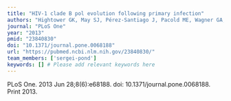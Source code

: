 ```yaml
---
title: "HIV-1 clade B pol evolution following primary infection"
authors: "Hightower GK, May SJ, Pérez-Santiago J, Pacold ME, Wagner GA, Little SJ, Richman DD, Mehta SR, Smith DM, Pond SL."
journal: "PLoS One"
year: "2013"
pmid: "23840830"
doi: "10.1371/journal.pone.0068188"
url: "https://pubmed.ncbi.nlm.nih.gov/23840830/"
team_members: ['sergei-pond']
keywords: [] # Please add relevant keywords here
---
```

PLoS One. 2013 Jun 28;8(6):e68188. doi: 10.1371/journal.pone.0068188. Print 2013.